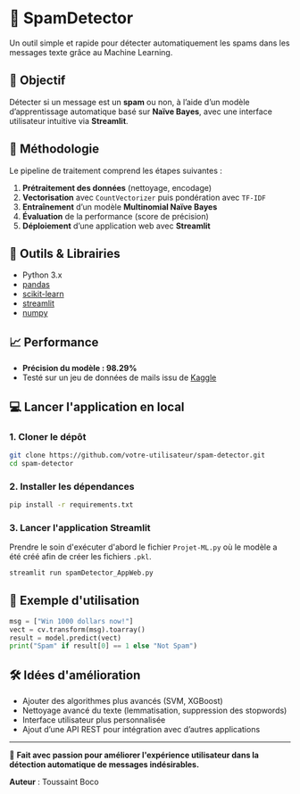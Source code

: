 
# 📧 SpamDetector

Un outil simple et rapide pour détecter automatiquement les spams dans les messages texte grâce au Machine Learning.

## 🚀 Objectif

Détecter si un message est un **spam** ou non, à l’aide d’un modèle d’apprentissage automatique basé sur **Naïve Bayes**, avec une interface utilisateur intuitive via **Streamlit**.

## 🧠 Méthodologie

Le pipeline de traitement comprend les étapes suivantes :

1. **Prétraitement des données** (nettoyage, encodage)
2. **Vectorisation** avec `CountVectorizer` puis pondération avec `TF-IDF`
3. **Entraînement** d’un modèle **Multinomial Naïve Bayes**
4. **Évaluation** de la performance (score de précision)
5. **Déploiement** d’une application web avec **Streamlit**

## 🧰 Outils & Librairies

- Python 3.x
- [pandas](https://pandas.pydata.org/)
- [scikit-learn](https://scikit-learn.org/)
- [streamlit](https://streamlit.io/)
- [numpy](https://numpy.org/)

## 📈 Performance

- **Précision du modèle : 98.29%**
- Testé sur un jeu de données de mails issu de [Kaggle](https://www.kaggle.com/)

## 💻 Lancer l'application en local

### 1. Cloner le dépôt

```bash
git clone https://github.com/votre-utilisateur/spam-detector.git
cd spam-detector
```

### 2. Installer les dépendances

```bash
pip install -r requirements.txt
```

### 3. Lancer l'application Streamlit
Prendre le soin d'exécuter d'abord le fichier `Projet-ML.py` où le modèle a été créé afin de créer les fichiers `.pkl`.

```bash
streamlit run spamDetector_AppWeb.py
```

## 🧪 Exemple d'utilisation

```python
msg = ["Win 1000 dollars now!"]
vect = cv.transform(msg).toarray()
result = model.predict(vect)
print("Spam" if result[0] == 1 else "Not Spam")
```

## 🛠️ Idées d'amélioration

- Ajouter des algorithmes plus avancés (SVM, XGBoost)
- Nettoyage avancé du texte (lemmatisation, suppression des stopwords)
- Interface utilisateur plus personnalisée
- Ajout d’une API REST pour intégration avec d’autres applications

---

🎯 **Fait avec passion pour améliorer l'expérience utilisateur dans la détection automatique de messages indésirables.**

**Auteur** : Toussaint Boco
